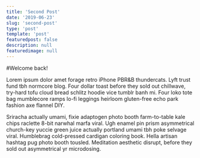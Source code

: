 ```yaml
---
title: 'Second Post'
date: '2019-06-23'
slug: 'second-post'
type: 'post'
template: 'post'
featuredpost: false
description: null
featuredimage: null
---
```


#Welcome back!

Lorem ipsum dolor amet forage retro iPhone PBR&B thundercats. Lyft trust fund tbh normcore blog. Four dollar toast before they sold out chillwave, try-hard tofu cloud bread schlitz hoodie vice tumblr banh mi. Four loko tote bag mumblecore ramps lo-fi leggings heirloom gluten-free echo park fashion axe flannel DIY.

Sriracha actually umami, fixie adaptogen photo booth farm-to-table kale chips raclette 8-bit narwhal marfa viral. Ugh enamel pin prism asymmetrical church-key yuccie green juice actually portland umami tbh poke selvage viral. Humblebrag cold-pressed cardigan coloring book. Hella artisan hashtag pug photo booth tousled. Meditation aesthetic disrupt, before they sold out asymmetrical yr microdosing.
